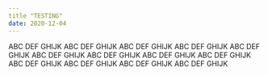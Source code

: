 ```yaml
---
title "TESTING"
date: 2020-12-04
---
```


ABC DEF GHIJK ABC DEF GHIJK ABC DEF GHIJK ABC DEF GHIJK ABC DEF GHIJK ABC DEF GHIJK ABC DEF GHIJK ABC DEF GHIJK ABC DEF GHIJK ABC DEF GHIJK ABC DEF GHIJK ABC DEF GHIJK ABC DEF GHIJK
